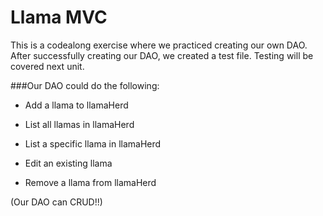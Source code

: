 # Llama MVC
This is a codealong exercise where we practiced creating our own DAO.  After successfully creating our DAO, we created a test file.  Testing will be covered next unit.

###Our DAO could do the following:

 * Add a llama to llamaHerd
 
 * List all llamas in llamaHerd
 
 * List a specific llama in llamaHerd
 
 * Edit an existing llama
 
 * Remove a llama from llamaHerd
 
 (Our DAO can CRUD!!)
